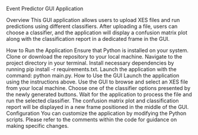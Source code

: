 Event Predictor GUI Application

Overview
This GUI application allows users to upload XES files and run predictions using different classifiers. After uploading a file, users can choose a classifier, and the application will display a confusion matrix plot along with the classification report in a dedicated frame in the GUI.

How to Run the Application
Ensure that Python is installed on your system.
Clone or download the repository to your local machine.
Navigate to the project directory in your terminal.
Install necessary dependencies by running pip install -r requirements.txt.
Launch the application with the command: python main.py.
How to Use the GUI
Launch the application using the instructions above.
Use the GUI to browse and select an XES file from your local machine.
Choose one of the classifier options presented by the newly generated buttons.
Wait for the application to process the file and run the selected classifier.
The confusion matrix plot and classification report will be displayed in a new frame positioned in the middle of the GUI.
Configuration
You can customize the application by modifying the Python scripts. Please refer to the comments within the code for guidance on making specific changes.